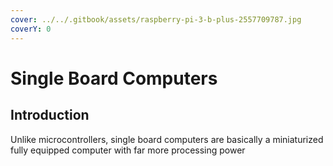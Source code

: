 ```yaml
---
cover: ../../.gitbook/assets/raspberry-pi-3-b-plus-2557709787.jpg
coverY: 0
---
```


# Single Board Computers

## Introduction

Unlike microcontrollers, single board computers are basically a miniaturized fully equipped computer with far more processing power&#x20;

